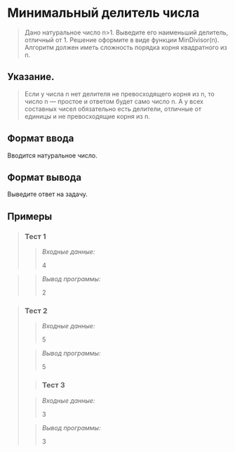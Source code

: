 # Минимальный делитель числа

>Дано натуральное число n>1. Выведите его наименьший делитель, отличный от 1. Решение оформите в виде функции MinDivisor(n). Алгоритм должен иметь сложность порядка корня квадратного из n.

## Указание.
> Если у числа n нет делителя не превосходящего корня из n, то число n — простое и ответом будет само число n. А у всех составных чисел обязательно есть делители, отличные от единицы и не превосходящие корня из n.
> 

## Формат ввода

Вводится натуральное число.

## Формат вывода

Выведите ответ на задачу.

 ## Примеры
>
>### **Тест 1**
>
>>*Входные данные:*
>>
>> 4
>>
>> 
>>
>> 
>> 
>> 
>>
>> 
>>
>> 
>>
>> 
> 

>>*Вывод программы:*
>>
>> 2
> 

>### Тест 2
>
>>*Входные данные:*
>>
>> 
>>
>> 
>> 
>> 
>>
>> 5
>>
>> 
>>
>> 
> 
>>*Вывод программы:*
>>
>> 5
> 
> 
> >### Тест 3
>
>>*Входные данные:*
>>
>> 
>>
>> 
>> 
>> 3
>>
>> 
>>
>> 
>>
>> 
> 
>>*Вывод программы:*
>>
>>3